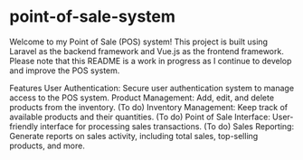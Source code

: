 # point-of-sale-system
Welcome to my Point of Sale (POS) system! This project is built using Laravel as the backend framework and Vue.js as the frontend framework. Please note that this README is a work in progress as I continue to develop and improve the POS system.

Features
User Authentication: Secure user authentication system to manage access to the POS system.
Product Management: Add, edit, and delete products from the inventory.
(To do) Inventory Management: Keep track of available products and their quantities.
(To do) Point of Sale Interface: User-friendly interface for processing sales transactions.
(To do) Sales Reporting: Generate reports on sales activity, including total sales, top-selling products, and more.
